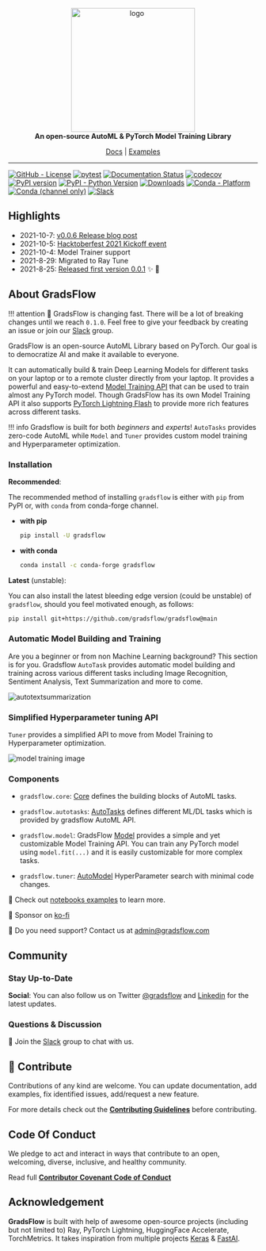 <p align="center">
  <img width="250" alt="logo" src="https://ik.imagekit.io/gradsflow/logo/v2/gf-logo-gradsflow-orange_bv-f7gJu-up.svg"/>
  <br>
  <strong>An open-source AutoML & PyTorch Model Training Library</strong>
</p>
<p align="center">
  <a href="https://docs.gradsflow.com">Docs</a> |
  <a href="https://github.com/gradsflow/gradsflow/tree/main/examples">Examples</a>
</p>

---

<!--- BADGES: START --->
[![GitHub - License](https://img.shields.io/github/license/gradsflow/gradsflow?logo=github&style=flat&color=green)][#github-license]
[![pytest](https://github.com/gradsflow/gradsflow/actions/workflows/main.yml/badge.svg)][#pytest-package]
[![Documentation Status](https://readthedocs.org/projects/gradsflow/badge/?version=latest)](https://gradsflow.readthedocs.io/en/latest/?badge=latest)
[![codecov](https://codecov.io/gh/gradsflow/gradsflow/branch/main/graph/badge.svg?token=uaB2xsf3pb)](https://codecov.io/gh/gradsflow/gradsflow)
[![PyPI version](https://badge.fury.io/py/gradsflow.svg)](https://badge.fury.io/py/gradsflow)
[![PyPI - Python Version](https://img.shields.io/pypi/pyversions/gradsflow?logo=pypi&style=flat&color=blue)][#pypi-package]
[![Downloads](https://pepy.tech/badge/gradsflow)](https://pepy.tech/project/gradsflow)
[![Conda - Platform](https://img.shields.io/conda/pn/conda-forge/gradsflow?logo=anaconda&style=flat)][#conda-forge-package]
[![Conda (channel only)](https://img.shields.io/conda/vn/conda-forge/gradsflow?logo=anaconda&style=flat&color=orange)][#conda-forge-package]
[![Slack](https://img.shields.io/badge/Slack-Join%20our%20community!-orange)][#slack-package]

[#github-license]: https://github.com/gradsflow/gradsflow/blob/main/LICENSE
[#pypi-package]: https://pypi.org/project/gradsflow/
[#conda-forge-package]: https://anaconda.org/conda-forge/gradsflow
[#slack-package]: https://join.slack.com/t/gradsflow/shared_invite/zt-ulc0m0ef-xstzyowuTgYceVmFbJlBmg
[#pytest-package]: https://github.com/gradsflow/gradsflow/actions/workflows/main.yml
<!--- BADGES: END --->

## Highlights
- 2021-10-7: [v0.0.6 Release blog post](https://towardsdatascience.com/gradsflow-democratizing-ai-with-automl-9a8a75d6b7ea)
- 2021-10-5: [Hacktoberfest 2021 Kickoff event](https://youtu.be/lVtxXyCAZ-4?t=2647)
- 2021-10-4: Model Trainer support
- 2021-8-29: Migrated to Ray Tune
- 2021-8-25: [Released first version 0.0.1](https://pypi.org/project/gradsflow/) ✨ :tada:

## About GradsFlow

!!! attention
    🚨 GradsFlow is changing fast. There will be a lot of breaking changes until we reach `0.1.0`.
    Feel free to give your feedback by creating an issue or join our [Slack](https://join.slack.com/t/gradsflow/shared_invite/zt-ulc0m0ef-xstzyowuTgYceVmFbJlBmg) group.

GradsFlow is an open-source AutoML Library based on PyTorch.
Our goal is to democratize AI and make it available to everyone.

It can automatically build & train Deep Learning Models for different tasks on your laptop or to a remote cluster
directly from your laptop.
It provides a powerful and easy-to-extend [Model Training API](https://docs.gradsflow.com/en/latest/gradsflow/models/model/)
that can be used to train almost any PyTorch model.
Though GradsFlow has its own Model Training API it also supports [PyTorch Lightning Flash](https://lightning-flash.readthedocs.io/en/latest)
to provide more rich features across different tasks.


!!! info
    Gradsflow is built for both *beginners* and *experts*! `AutoTasks` provides zero-code AutoML while
    `Model` and `Tuner` provides custom model training and Hyperparameter optimization.


### Installation

**Recommended**:

The recommended method of installing `gradsflow` is either with `pip` from PyPI or, with `conda` from conda-forge channel.

- **with pip**

  ```sh
  pip install -U gradsflow
  ```

- **with conda**

  ```sh
  conda install -c conda-forge gradsflow
  ```

**Latest** (unstable):

You can also install the latest bleeding edge version (could be unstable) of `gradsflow`, should you feel motivated enough, as follows:

```sh
pip install git+https://github.com/gradsflow/gradsflow@main
```

### Automatic Model Building and Training
Are you a beginner or from non Machine Learning background? This section is for you. Gradsflow `AutoTask` provides
automatic model building and training across various different tasks
including Image Recognition, Sentiment Analysis, Text Summarization and more to come.

![autotextsummarization](https://ik.imagekit.io/gradsflow/docs/gf/autotextsummarization_9vRXj5mWG9P)


### Simplified Hyperparameter tuning API
`Tuner` provides a simplified API to move from Model Training to Hyperparameter optimization.

![model training image](https://ik.imagekit.io/gradsflow/docs/gf/gradsflow-model-training_B1HZpLFRv8.png)


### Components

- `gradsflow.core`: [Core](https://docs.gradsflow.com/en/latest/gradsflow/core/) defines the building blocks
of AutoML tasks.

- `gradsflow.autotasks`: [AutoTasks](https://docs.gradsflow.com/en/latest/gradsflow/tasks/) defines
different ML/DL tasks which is provided by gradsflow AutoML API.

- `gradsflow.model`: GradsFlow [Model](https://docs.gradsflow.com/en/latest/gradsflow/models/model/) provides a simple and
  yet customizable Model Training API.
  You can train any PyTorch model using `model.fit(...)` and it is easily customizable for more complex tasks.

- `gradsflow.tuner`: [AutoModel](https://docs.gradsflow.com/en/latest/gradsflow/tuner/) HyperParameter search with minimal code changes.


📑 Check out [notebooks examples](https://github.com/gradsflow/gradsflow/tree/main/examples/nbs) to learn more.

🧡 Sponsor on [ko-fi](https://ko-fi.com/aniketmaurya)

📧 Do you need support? Contact us at <admin@gradsflow.com>


## Community

### Stay Up-to-Date
**Social**: You can also follow us on Twitter [@gradsflow](https://twitter.com/gradsflow) and [Linkedin](https://www.linkedin.com/company/gradsflow) for the latest updates.

### Questions & Discussion
💬 Join the [Slack](https://join.slack.com/t/gradsflow/shared_invite/zt-ulc0m0ef-xstzyowuTgYceVmFbJlBmg) group to chat with us.


## 🤗 Contribute

Contributions of any kind are welcome.
You can update documentation, add examples, fix identified issues, add/request a new feature.

For more details check out the [**Contributing
Guidelines**](https://github.com/gradsflow/gradsflow/blob/master/CONTRIBUTING.md) before contributing.

## Code Of Conduct

We pledge to act and interact in ways that contribute to an open, welcoming, diverse, inclusive, and healthy community.

Read full [**Contributor Covenant Code of Conduct**](https://github.com/gradsflow/gradsflow/blob/master/CODE_OF_CONDUCT.md)

## Acknowledgement

**GradsFlow** is built with help of awesome open-source projects (including but not limited to) Ray,
PyTorch Lightning, HuggingFace Accelerate, TorchMetrics.
It takes inspiration from multiple projects [Keras](https://keras.io) & [FastAI](https://docs.fast.ai).
